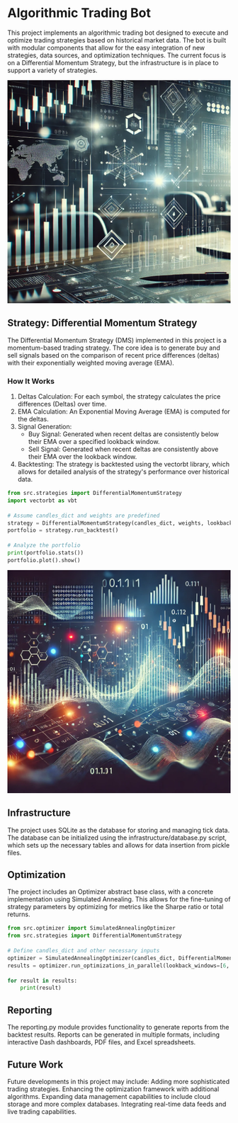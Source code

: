 # Algorithmic Trading Bot

This project implements an algorithmic trading bot designed to execute and optimize trading strategies based on historical market data. The bot is built with modular components that allow for the easy integration of new strategies, data sources, and optimization techniques. The current focus is on a Differential Momentum Strategy, but the infrastructure is in place to support a variety of strategies.

![Trading without Emotions.](assets/img1.webp)


## Strategy: Differential Momentum Strategy

The Differential Momentum Strategy (DMS) implemented in this project is a momentum-based trading strategy. The core idea is to generate buy and sell signals based on the comparison of recent price differences (deltas) with their exponentially weighted moving average (EMA).
### How It Works
1. Deltas Calculation: For each symbol, the strategy calculates the price differences (Deltas) over time.
2. EMA Calculation: An Exponential Moving Average (EMA) is computed for the deltas.
3. Signal Generation:
    * Buy Signal: Generated when recent deltas are consistently below their EMA over a specified lookback window.
    * Sell Signal: Generated when recent deltas are consistently above their EMA over the lookback window.
4. Backtesting: The strategy is backtested using the vectorbt library, which allows for detailed analysis of the strategy's performance over historical data.

```python
from src.strategies import DifferentialMomentumStrategy
import vectorbt as vbt

# Assume candles_dict and weights are predefined
strategy = DifferentialMomentumStrategy(candles_dict, weights, lookback_window=10, ema_span=800, timeframe="1H")
portfolio = strategy.run_backtest()

# Analyze the portfolio
print(portfolio.stats())
portfolio.plot().show()
```

![Objective, Cold and always ready for ROI.](assets/img2.webp)

## Infrastructure

The project uses SQLite as the database for storing and managing tick data. The database can be initialized using the infrastructure/database.py script, which sets up the necessary tables and allows for data insertion from pickle files.

## Optimization

The project includes an Optimizer abstract base class, with a concrete implementation using Simulated Annealing. This allows for the fine-tuning of strategy parameters by optimizing for metrics like the Sharpe ratio or total returns.

```python
from src.optimizer import SimulatedAnnealingOptimizer
from src.strategies import DifferentialMomentumStrategy

# Define candles_dict and other necessary inputs
optimizer = SimulatedAnnealingOptimizer(candles_dict, DifferentialMomentumStrategy, num_symbols=5, maxiter=25)
results = optimizer.run_optimizations_in_parallel(lookback_windows=[6, 7, 8, 9, 10, 11, 12])

for result in results:
    print(result)
```

## Reporting

The reporting.py module provides functionality to generate reports from the backtest results. Reports can be generated in multiple formats, including interactive Dash dashboards, PDF files, and Excel spreadsheets.

## Future Work

Future developments in this project may include:
Adding more sophisticated trading strategies.
Enhancing the optimization framework with additional algorithms.
Expanding data management capabilities to include cloud storage and more complex databases.
Integrating real-time data feeds and live trading capabilities.